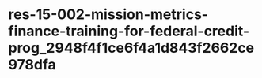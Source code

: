 # res-15-002-mission-metrics-finance-training-for-federal-credit-prog_2948f4f1ce6f4a1d843f2662ce978dfa